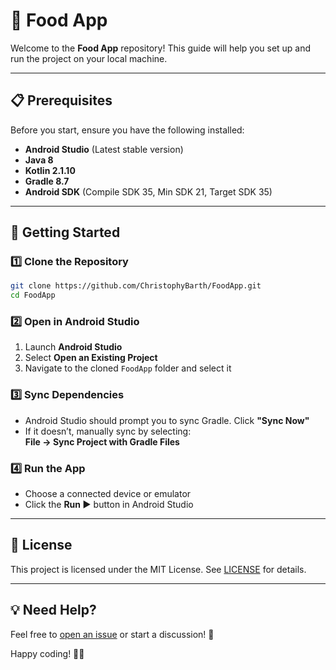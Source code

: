 # 🍔 Food App  

Welcome to the **Food App** repository! This guide will help you set up and run the project on your local machine.  

---

## 📋 Prerequisites  

Before you start, ensure you have the following installed:  

- **Android Studio** (Latest stable version)  
- **Java 8**  
- **Kotlin 2.1.10**  
- **Gradle 8.7**  
- **Android SDK** (Compile SDK 35, Min SDK 21, Target SDK 35)

---

## 🚀 Getting Started  

### 1️⃣ Clone the Repository  
```sh
git clone https://github.com/ChristophyBarth/FoodApp.git
cd FoodApp
```

### 2️⃣ Open in Android Studio  
1. Launch **Android Studio**  
2. Select **Open an Existing Project**  
3. Navigate to the cloned `FoodApp` folder and select it  

### 3️⃣ Sync Dependencies  
- Android Studio should prompt you to sync Gradle. Click **"Sync Now"**  
- If it doesn’t, manually sync by selecting:  
  **File → Sync Project with Gradle Files**  

### 4️⃣ Run the App  
- Choose a connected device or emulator  
- Click the **Run ▶️** button in Android Studio  

---

## 📜 License  
This project is licensed under the MIT License. See [LICENSE](LICENSE) for details.  

---

## 💡 Need Help?  
Feel free to [open an issue](https://github.com/ChristophyBarth/FoodApp/issues) or start a discussion! 🚀  

Happy coding! 🎨🚀  
